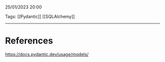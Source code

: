 25/01/2023 20:00

Tags: [[Pydantic]] [[SQLAlchemy]]



---
# References

https://docs.pydantic.dev/usage/models/